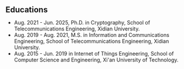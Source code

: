 <h1 id="educations"></h1>

<h2 style="margin: 60px 0px 10px;">Educations</h2>

* Aug. 2021 - Jun. 2025, Ph.D. in Cryptography, School of Telecommunications Engineering, Xidian University.
* Aug. 2019 - Aug. 2021, M.S. in Information and Communications Engineering, School of Telecommunications Engineering, Xidian University.
* Aug. 2015 - Jun. 2019 in Internet of Things Engineering, School of Computer Science and Engineering, Xi'an University of Technology.
